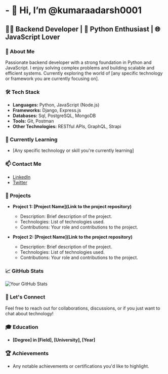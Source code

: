 # - 👋 Hi, I’m @kumaraadarsh0001

## 👨‍💻 Backend Developer | 🐍 Python Enthusiast | 🌐 JavaScript Lover

### 🚀 About Me
Passionate backend developer with a strong foundation in Python and JavaScript. I enjoy solving complex problems and building scalable and efficient systems. Currently exploring the world of [any specific technology or framework you are currently focusing on].

### 🛠️ Tech Stack
- **Languages:** Python, JavaScript (Node.js)
- **Frameworks:** Django, Express.js
- **Databases:** Sql, PostgreSQL, MongoDB
- **Tools:** Git, Postman
- **Other Technologies:** RESTful APIs, GraphQL, Strapi

### 🌱 Currently Learning
- [Any specific technology or skill you're currently learning]

### 📫 Contact Me
- [LinkedIn](https://www.linkedin.com/in/aadarsh-kumar-5506802a8/)
- [Twitter]([https://twitter.com/](https://twitter.com/AadarshKum0001))

### 🚀 Projects
- **Project 1: [Project Name](Link to the project repository)**
  - Description: Brief description of the project.
  - Technologies: List of technologies used.
  - Contributions: Your role and contributions to the project.

- **Project 2: [Project Name](Link to the project repository)**
  - Description: Brief description of the project.
  - Technologies: List of technologies used.
  - Contributions: Your role and contributions to the project.

### 📈 GitHub Stats
![Your GitHub Stats](https://github-readme-stats.vercel.app/api?username=your-username&show_icons=true&count_private=true&hide=contribs,prs&theme=radical)

### 🤝 Let's Connect
Feel free to reach out for collaborations, discussions, or if you just want to chat about technology!

### 🎓 Education
- **[Degree] in [Field], [University], [Year]**

### 🏆 Achievements
- Any notable achievements or certifications you'd like to highlight.

